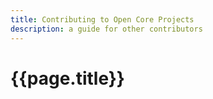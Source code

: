 ```yaml
---
title: Contributing to Open Core Projects
description: a guide for other contributors
---
```


# {{page.title}}

<!-- TODO -->
